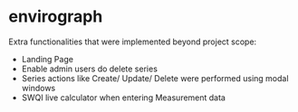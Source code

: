# envirograph

Extra functionalities that were implemented beyond project scope:
- Landing Page
- Enable admin users do delete series
- Series actions like Create/ Update/ Delete were performed using modal windows
- SWQI live calculator when entering Measurement data